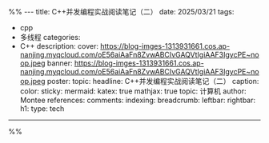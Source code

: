 %% ---
title: C++并发编程实战阅读笔记（二）
date: 2025/03/21
tags:
  - cpp
  - 多线程
categories:
  - C++
description: 
cover: https://blog-imges-1313931661.cos.ap-nanjing.myqcloud.com/oE56aiAaFn8ZvwABCIvGAQVtIgiAAF3IgycPE~noop.jpeg
banner: https://blog-imges-1313931661.cos.ap-nanjing.myqcloud.com/oE56aiAaFn8ZvwABCIvGAQVtIgiAAF3IgycPE~noop.jpeg
poster:
  topic: 
  headline: C++并发编程实战阅读笔记（二）
  caption: 
  color: 
sticky: 
mermaid: 
katex: true
mathjax: true
topic: 计算机
author: Montee
references: 
comments: 
indexing: 
breadcrumb: 
leftbar: 
rightbar: 
h1: 
type: tech
---
 %%